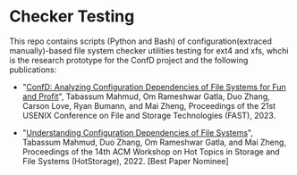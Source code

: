 # Checker Testing
This repo contains scripts (Python and Bash) of configuration(extraced manually)-based file system checker utilities testing for ext4 and xfs, whchi is the research prototype for the ConfD project and the following publications:

- "[ConfD: Analyzing Configuration Dependencies of File Systems for Fun and Profit](https://www.usenix.org/conference/fast23/presentation/mahmud)", Tabassum Mahmud, Om Rameshwar Gatla, Duo Zhang, Carson Love, Ryan Bumann, and Mai Zheng, Proceedings of the 21st USENIX Conference on File and Storage Technologies (FAST), 2023.

- "[Understanding Configuration Dependencies of File Systems](https://scholar.google.com/citations?view_op=view_citation&hl=en&user=mFcB0JMAAAAJ&sortby=pubdate&citation_for_view=mFcB0JMAAAAJ:LgRImbQfgY4C)", Tabassum Mahmud, Duo Zhang, Om Rameshwar Gatla, and Mai Zheng, Proceedings of the 14th ACM Workshop on Hot Topics in Storage and File Systems (HotStorage), 2022. [Best Paper Nominee]


